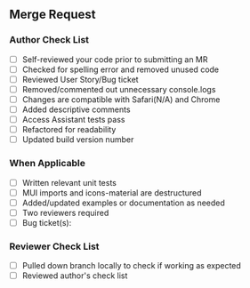 ## Merge Request

### Author Check List

- [ ] Self-reviewed your code prior to submitting an MR
- [ ] Checked for spelling error and removed unused code
- [ ] Reviewed User Story/Bug ticket
- [ ] Removed/commented out unnecessary console.logs
- [ ] Changes are compatible with Safari(N/A) and Chrome
- [ ] Added descriptive comments
- [ ] Access Assistant tests pass
- [ ] Refactored for readability
- [ ] Updated build version number
### When Applicable

- [ ] Written relevant unit tests
- [ ] MUI imports and icons-material are destructured
- [ ] Added/updated examples or documentation as needed
- [ ] Two reviewers required
- [ ] Bug ticket(s): 
 
### Reviewer Check List

- [ ] Pulled down branch locally to check if working as expected
- [ ] Reviewed author's check list
